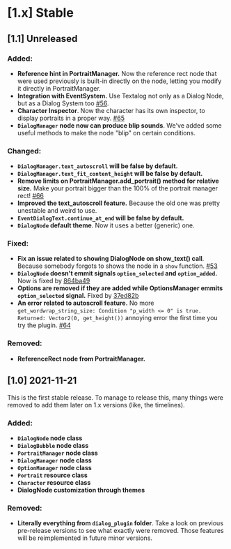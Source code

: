 # \[1.x] Stable

## \[1.1] Unreleased

### Added:
* **Reference hint in PortraitManager.** Now the reference rect node that were used previously is built-in directly on the node, letting you modify it directly in PortraitManager.
* **Integration with EventSystem.** Use Textalog not only as a Dialog Node, but as a Dialog System too [#56](https://github.com/AnidemDex/Godot-DialogPlugin/pull/56).
* **Character Inspector**. Now the character has its own inspector, to display portraits in a proper way. [#65](https://github.com/AnidemDex/Godot-DialogPlugin/pull/65)
* **`DialogManager` node now can produce blip sounds**. We've added some useful methods to make the node "blip" on certain conditions.

### Changed:
* **`DialogManager.text_autoscroll` will be false by default.**
* **`DialogManager.text_fit_content_height` will be false by default.**
* **Remove limits on PortraitManager.add_portrait() method for relative size.** Make your portrait bigger than the 100% of the portrait manager rect! [#66](https://github.com/AnidemDex/Godot-DialogPlugin/pull/66)
* **Improved the text_autoscroll feature.** Because the old one was pretty unestable and weird to use.
* **`EventDialogText.continue_at_end` will be false by default.**
* **`DialogNode` default theme**. Now it uses a better (generic) one.

### Fixed:
* **Fix an issue related to showing DialogNode on show_text() call**. Because somebody forgots to shows the node in a `show` function. [#53](https://github.com/AnidemDex/Godot-DialogPlugin/pull/53)
* **`DialogNode` doesn't emmit signals `option_selected` and `option_added`.** Now is fixed by [864ba49](https://github.com/AnidemDex/Godot-DialogPlugin/pull/59)
* **Options are removed if they are added while OptionsManager emmits `option_selected` signal.** Fixed by [37ed82b](https://github.com/AnidemDex/Godot-DialogPlugin/pull/58)
* **An error related to autoscroll feature.** No more `get_wordwrap_string_size: Condition "p_width <= 0" is true. Returned: Vector2(0, get_height())` annoying error the first time you try the plugin. [#64](https://github.com/AnidemDex/Godot-DialogPlugin/pull/64)

### Removed:
* **ReferenceRect node from PortraitManager.**

## \[1.0] 2021-11-21
This is the first stable release. To manage to release this, many things were removed to add them later on 1.x versions (like, the timelines).

### Added:

* **`DialogNode` node class**
* **`DialogBubble` node class**
* **`PortraitManager` node class**
* **`DialogManager` node class**
* **`OptionManager` node class**
* **`Portrait` resource class**
* **`Character` resource class**
* **DialogNode customization through themes**

### Removed:

* **Literally everything from `dialog_plugin` folder**. Take a look on previous pre-release versions to see what exactly were removed. Those features will be reimplemented in future minor versions.
